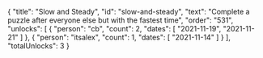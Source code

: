 {
  "title": "Slow and Steady",
  "id": "slow-and-steady",
  "text": "Complete a puzzle after everyone else but with the fastest time",
  "order": "531",
  "unlocks": [
    {
      "person": "cb",
      "count": 2,
      "dates": [
        "2021-11-19",
        "2021-11-21"
      ]
    },
    {
      "person": "itsalex",
      "count": 1,
      "dates": [
        "2021-11-14"
      ]
    }
  ],
  "totalUnlocks": 3
}
